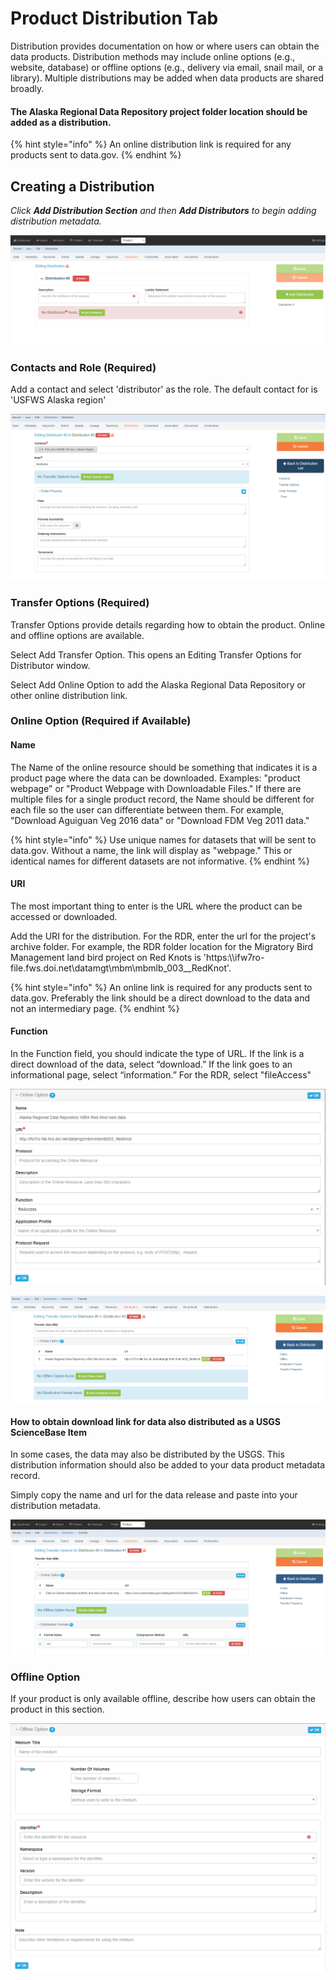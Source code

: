 # Product Distribution Tab

Distribution provides documentation on how or where users can obtain the data products.  Distribution methods may include online options (e.g., website, database) or offline options (e.g., delivery via email, snail mail, or a library).  Multiple distributions may be added when data products are shared broadly.

#### The Alaska Regional Data Repository project folder location should be added as a distribution.  &#x20;

{% hint style="info" %}
An online distribution link is required for any products sent to data.gov.
{% endhint %}

## Creating a Distribution

_Click **Add Distribution Section** and then **Add Distributors** to begin adding distribution metadata._

![Blank distribution Entry](<../.gitbook/assets/image (17).png>)

### Contacts and Role (Required)

Add a contact and select 'distributor' as the role.  The default contact for is 'USFWS Alaska region'

![Example Alaska region contact and role entry](<../.gitbook/assets/image (46).png>)

### Transfer Options (Required)

Transfer Options provide details regarding how to obtain the product. Online and offline options are available.

Select Add Transfer Option.  This opens an Editing Transfer Options for Distributor window.

Select Add Online Option to add the Alaska Regional Data Repository or other online distribution link.

### Online Option (Required if Available)

#### Name

The Name of the online resource should be something that indicates it is a product page where the data can be downloaded. Examples: "product webpage" or "Product Webpage with Downloadable Files." If there are multiple files for a single product record, the Name should be different for each file so the user can differentiate between them. For example, "Download Aguiguan Veg 2016 data" or "Download FDM Veg 2011 data."

{% hint style="info" %}
Use unique names for datasets that will be sent to data.gov. Without a name, the link will display as "webpage."  This or identical names for different datasets are not informative.
{% endhint %}

#### URI

The most important thing to enter is the URL where the product can be accessed or downloaded.

Add the URI for the distribution.  For the RDR, enter the url for the project's archive folder.  For example, the RDR folder location for the Migratory Bird Management land bird project on Red Knots is 'https:\\\ifw7ro-file.fws.doi.net\datamgt\mbm\mbmlb_003\__RedKnot'.

{% hint style="info" %}
An online link is required for any products sent to data.gov. Preferably the link should be a direct download to the data and not an intermediary page.
{% endhint %}

#### Function

In the Function field, you should indicate the type of URL. If the link is a direct download of the data, select “download.” If the link goes to an informational page, select “information.”  For the RDR, select "fileAccess"

![Example Alaska Regional Data Repository Distribution online option entry](<../.gitbook/assets/image (92).png>)

![Example Alaska Regional Data Repository Distribution Entry](<../.gitbook/assets/image (69).png>)

#### How to obtain download link for data also distributed as a USGS ScienceBase Item

In some cases, the data may also be distributed by the USGS.  This distribution information should also be added to your data product metadata record. &#x20;

Simply copy the name and url for the data release and paste into your distribution metadata.

![Example USGS ScienceBase distribution entry](<../.gitbook/assets/image (98).png>)

### Offline Option

If your product is only available offline, describe how users can obtain the product in this section.

![Blank offline distribution entry fields](<../.gitbook/assets/image (80).png>)


